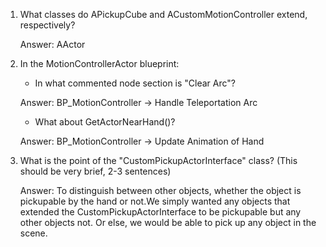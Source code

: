 1) What classes do APickupCube and ACustomMotionController extend, respectively?

   Answer: AActor

2) In the MotionControllerActor blueprint:
     * In what commented node section is "Clear Arc"?

      Answer: BP_MotionController -> Handle Teleportation Arc

     * What about GetActorNearHand()?

      Answer: BP_MotionController -> Update Animation of Hand

3) What is the point of the "CustomPickupActorInterface" class? (This should be very brief, 2-3 sentences)

   Answer: To distinguish between other objects, whether the object is pickupable by the hand or not.We simply wanted any objects that extended the CustomPickupActorInterface to be pickupable but any other objects not. Or else, we would be able to pick up any object in the scene.